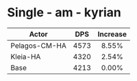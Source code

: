 # Single - am - kyrian
| Actor | DPS | Increase |
|---|:---:|:---:|
|Pelagos-CM-HA|4573|8.55%|
|Kleia-HA|4320|2.54%|
|Base|4213|0.00%|
